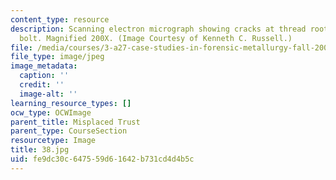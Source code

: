 ```yaml
---
content_type: resource
description: Scanning electron micrograph showing cracks at thread roots in failed
  bolt. Magnified 200X. (Image Courtesy of Kenneth C. Russell.)
file: /media/courses/3-a27-case-studies-in-forensic-metallurgy-fall-2007/fe9dc30c647559d61642b731cd4d4b5c_38.jpg
file_type: image/jpeg
image_metadata:
  caption: ''
  credit: ''
  image-alt: ''
learning_resource_types: []
ocw_type: OCWImage
parent_title: Misplaced Trust
parent_type: CourseSection
resourcetype: Image
title: 38.jpg
uid: fe9dc30c-6475-59d6-1642-b731cd4d4b5c
---
```


